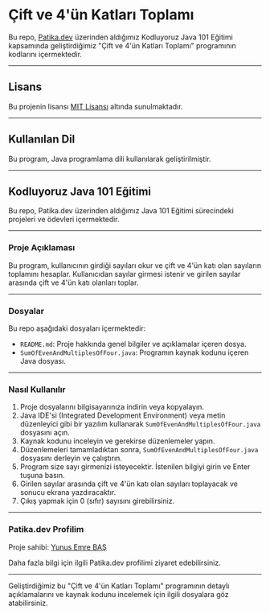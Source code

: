 # Çift ve 4'ün Katları Toplamı

Bu repo, [Patika.dev](https://www.patika.dev/tr) üzerinden aldığımız Kodluyoruz Java 101 Eğitimi kapsamında geliştirdiğimiz "Çift ve 4'ün Katları Toplamı" programının kodlarını içermektedir.

---

## Lisans

Bu projenin lisansı [MIT Lisansı](https://opensource.org/licenses/MIT) altında sunulmaktadır.

---

## Kullanılan Dil

Bu program, Java programlama dili kullanılarak geliştirilmiştir.

---

## Kodluyoruz Java 101 Eğitimi

Bu repo, Patika.dev üzerinden aldığımız Java 101 Eğitimi sürecindeki projeleri ve ödevleri içermektedir.

---

### Proje Açıklaması

Bu program, kullanıcının girdiği sayıları okur ve çift ve 4'ün katı olan sayıların toplamını hesaplar. Kullanıcıdan sayılar girmesi istenir ve girilen sayılar arasında çift ve 4'ün katı olanları toplar.

---

### Dosyalar

Bu repo aşağıdaki dosyaları içermektedir:

- `README.md`: Proje hakkında genel bilgiler ve açıklamalar içeren dosya.
- `SumOfEvenAndMultiplesOfFour.java`: Programın kaynak kodunu içeren Java dosyası.

---

### Nasıl Kullanılır

1. Proje dosyalarını bilgisayarınıza indirin veya kopyalayın.
2. Java IDE'si (Integrated Development Environment) veya metin düzenleyici gibi bir yazılım kullanarak `SumOfEvenAndMultiplesOfFour.java` dosyasını açın.
3. Kaynak kodunu inceleyin ve gerekirse düzenlemeler yapın.
4. Düzenlemeleri tamamladıktan sonra, `SumOfEvenAndMultiplesOfFour.java` dosyasını derleyin ve çalıştırın.
5. Program size sayı girmenizi isteyecektir. İstenilen bilgiyi girin ve Enter tuşuna basın.
6. Girilen sayılar arasında çift ve 4'ün katı olan sayıları toplayacak ve sonucu ekrana yazdıracaktır.
7. Çıkış yapmak için 0 (sıfır) sayısını girebilirsiniz.

---

### Patika.dev Profilim

Proje sahibi: [Yunus Emre BAŞ](https://app.patika.dev/shqiptarbas)

Daha fazla bilgi için ilgili Patika.dev profilimi ziyaret edebilirsiniz.

---

Geliştirdiğimiz bu "Çift ve 4'ün Katları Toplamı" programının detaylı açıklamalarını ve kaynak kodunu incelemek için ilgili dosyalara göz atabilirsiniz.
